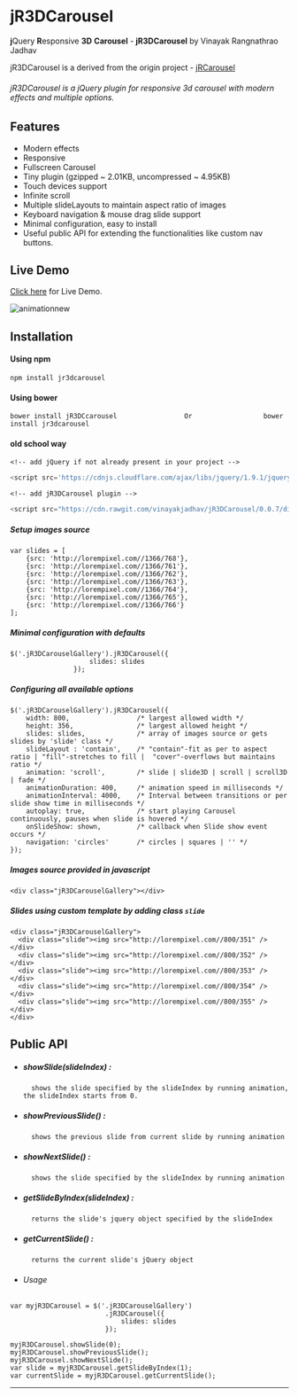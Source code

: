 # jR3DCarousel
**j**Query **R**esponsive **3D** **Carousel** - __jR3DCarousel__ by Vinayak Rangnathrao Jadhav

jR3DCarousel is a derived from the origin project - [jRCarousel](https://github.com/vinayakjadhav/jRCarousel)

###### jR3DCarousel is a jQuery plugin for responsive 3d carousel with modern effects and multiple options.

## Features
- Modern effects
- Responsive
- Fullscreen Carousel
- Tiny plugin (gzipped ~ 2.01KB, uncompressed ~ 4.95KB)
- Touch devices support
- Infinite scroll
- Multiple slideLayouts to maintain aspect ratio of images
- Keyboard navigation & mouse drag slide support
- Minimal configuration, easy to install
- Useful public API for extending the functionalities like custom nav buttons.
 
## Live Demo
   [Click here](http://vinayakjadhav.github.io/jR3DCarousel/) for Live Demo.

   ![animationnew](https://cloud.githubusercontent.com/assets/7734229/11457324/f46c4d30-96cb-11e5-9281-b0141721b755.gif)

## Installation
#### Using npm
``` 
npm install jr3dcarousel
```

#### Using bower
```
bower install jR3DCcarousel					Or					bower install jr3dcarousel
```

#### old school way

	<!-- add jQuery if not already present in your project -->
``` javascript
<script src='https://cdnjs.cloudflare.com/ajax/libs/jquery/1.9.1/jquery.min.js'></script>
```
	<!-- add jR3DCarousel plugin -->
``` javascript
<script src="https://cdn.rawgit.com/vinayakjadhav/jR3DCarousel/0.0.7/dist/jR3DCarousel.min.js"></script>
```

##### Setup images source
```
var slides = [
	{src: 'http://lorempixel.com//1366/768'},
	{src: 'http://lorempixel.com//1366/761'},
	{src: 'http://lorempixel.com//1366/762'},
	{src: 'http://lorempixel.com//1366/763'},
	{src: 'http://lorempixel.com//1366/764'},
	{src: 'http://lorempixel.com//1366/765'},
	{src: 'http://lorempixel.com//1366/766'}
];
```

##### Minimal configuration with defaults
```
$('.jR3DCarouselGallery').jR3DCarousel({
					slides: slides
				});
```

##### Configuring all available options
```
$('.jR3DCarouselGallery').jR3DCarousel({
 	width: 800, 				/* largest allowed width */
	height: 356, 				/* largest allowed height */
	slides: slides, 			/* array of images source or gets slides by 'slide' class */
	slideLayout : 'contain',  	/* "contain"-fit as per to aspect ratio | "fill"-stretches to fill |  "cover"-overflows but maintains ratio */
	animation: 'scroll', 		/* slide | slide3D | scroll | scroll3D | fade */
	animationDuration: 400,    	/* animation speed in milliseconds */
	animationInterval: 4000,	/* Interval between transitions or per slide show time in milliseconds */
	autoplay: true,         	/* start playing Carousel continuously, pauses when slide is hovered */
	onSlideShow: shown,			/* callback when Slide show event occurs */
	navigation: 'circles'		/* circles | squares | '' */
});
```
##### Images source provided in javascript
```
<div class="jR3DCarouselGallery"></div>
```

##### Slides using custom template by adding class `slide`
```
<div class="jR3DCarouselGallery">
  <div class="slide"><img src="http://lorempixel.com//800/351" /></div>
  <div class="slide"><img src="http://lorempixel.com//800/352" /></div>
  <div class="slide"><img src="http://lorempixel.com//800/353" /></div>
  <div class="slide"><img src="http://lorempixel.com//800/354" /></div>
  <div class="slide"><img src="http://lorempixel.com//800/355" /></div>
</div>
```
## Public API
- ##### showSlide(slideIndex) 	:
		shows the slide specified by the slideIndex by running animation, the slideIndex starts from 0.

- ##### showPreviousSlide()		:
		shows the previous slide from current slide by running animation

- ##### showNextSlide()		:
		shows the slide specified by the slideIndex by running animation

- ##### getSlideByIndex(slideIndex)	:
		returns the slide's jquery object specified by the slideIndex

- ##### getCurrentSlide()		:
		returns the current slide's jQuery object

- ###### Usage
```
var myjR3DCarousel = $('.jR3DCarouselGallery')
						.jR3DCarousel({
							slides: slides
						});

myjR3DCarousel.showSlide(0);
myjR3DCarousel.showPreviousSlide();
myjR3DCarousel.showNextSlide();
var slide = myjR3DCarousel.getSlideByIndex(1);
var currentSlide = myjR3DCarousel.getCurrentSlide();
```
------------------------------------------------------------------------------------------------------------------

